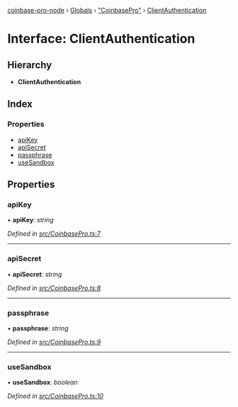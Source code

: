 [coinbase-pro-node](../README.md) › [Globals](../globals.md) › ["CoinbasePro"](../modules/_coinbasepro_.md) › [ClientAuthentication](_coinbasepro_.clientauthentication.md)

# Interface: ClientAuthentication

## Hierarchy

- **ClientAuthentication**

## Index

### Properties

- [apiKey](_coinbasepro_.clientauthentication.md#apikey)
- [apiSecret](_coinbasepro_.clientauthentication.md#apisecret)
- [passphrase](_coinbasepro_.clientauthentication.md#passphrase)
- [useSandbox](_coinbasepro_.clientauthentication.md#usesandbox)

## Properties

### apiKey

• **apiKey**: _string_

_Defined in [src/CoinbasePro.ts:7](https://github.com/bennyn/coinbase-pro-node/blob/08c3f97/src/CoinbasePro.ts#L7)_

---

### apiSecret

• **apiSecret**: _string_

_Defined in [src/CoinbasePro.ts:8](https://github.com/bennyn/coinbase-pro-node/blob/08c3f97/src/CoinbasePro.ts#L8)_

---

### passphrase

• **passphrase**: _string_

_Defined in [src/CoinbasePro.ts:9](https://github.com/bennyn/coinbase-pro-node/blob/08c3f97/src/CoinbasePro.ts#L9)_

---

### useSandbox

• **useSandbox**: _boolean_

_Defined in [src/CoinbasePro.ts:10](https://github.com/bennyn/coinbase-pro-node/blob/08c3f97/src/CoinbasePro.ts#L10)_
